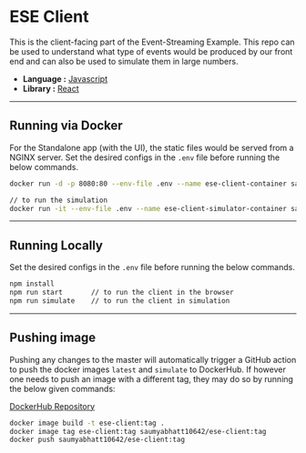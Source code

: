 # ESE Client

This is the client-facing part of the Event-Streaming Example. This repo can be used to understand what type of events would be produced by our front end and can also be used to simulate them in large numbers.

- **Language :** [Javascript](https://developer.mozilla.org/en-US/docs/Web/javascript)
- **Library :** [React](https://react.dev/reference/react)

---

## Running via Docker

For the Standalone app (with the UI), the static files would be served from a NGINX server. Set the desired configs in the `.env` file before running the below commands.

```bash
docker run -d -p 8080:80 --env-file .env --name ese-client-container saumyabhatt10642/ese-client

// to run the simulation
docker run -it --env-file .env --name ese-client-simulator-container saumyabhatt10642/ese-client:simulate
```

---

## Running Locally

Set the desired configs in the `.env` file before running the below commands.

```bash
npm install
npm run start       // to run the client in the browser
npm run simulate    // to run the client in simulation
```

---

## Pushing image

Pushing any changes to the master will automatically trigger a GitHub action to push the docker images `latest` and `simulate` to DockerHub. If however one needs to push an image with a different tag, they may do so by running the below given commands:

[DockerHub Repository](https://hub.docker.com/repository/docker/saumyabhatt10642/ese-client/general)

```bash
docker image build -t ese-client:tag .
docker image tag ese-client:tag saumyabhatt10642/ese-client:tag
docker push saumyabhatt10642/ese-client:tag
```
